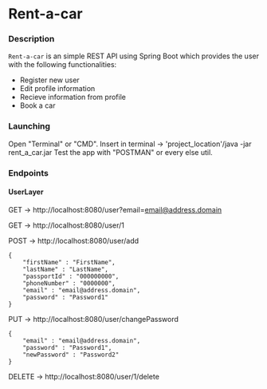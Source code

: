 # Rent-a-car

### Description

`Rent-a-car` is an simple REST API using Spring Boot which provides the user with the following functionalities:
* Register new user
* Edit profile information
* Recieve information from profile
* Book a car
  
### Launching

Open "Terminal" or "CMD". Insert in terminal -> 'project_location'/java -jar rent_a_car.jar Test the app with "POSTMAN" or every else util.

### Endpoints

#### UserLayer

GET -> http://localhost:8080/user?email=email@address.domain

GET -> http://localhost:8080/user/1

POST -> http://localhost:8080/user/add

```
{
    "firstName" : "FirstName",
    "lastName" : "LastName",
    "passportId" : "000000000",
    "phoneNumber" : "0000000",
    "email" : "email@address.domain",
    "password" : "Password1"
}
```

PUT -> http://localhost:8080/user/changePassword

```
{
    "email" : "email@address.domain",
    "password" : "Password1",
    "newPassword" : "Password2"
}
```

DELETE -> http://localhost:8080/user/1/delete

